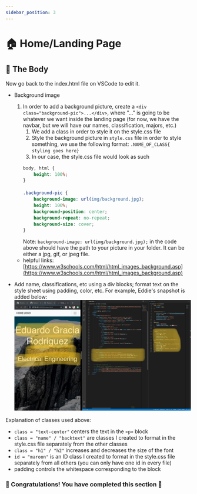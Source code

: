 ```yaml
---
sidebar_position: 3
---
```

# 🏠 Home/Landing Page

## 💯 The Body

Now go back to the index.html file on VSCode to edit it.

- Background image

    1. In order to add a background picture, create a ```<div class="background-pic">...</div>```, where "..." is going to be whatever we want inside the landing page (for now, we have the navbar, but we will have our names, classification, majors, etc.)
        1. We add a class in order to style it on the style.css file
        2. Style the background picture in ```style.css``` file
        in order to style something, we use the following format:
        ```.NAME_OF_CLASS{ styling goes here}```
        3. In our case, the style.css file  would look as such
        ```css
        body, html {
            height: 100%;
        }  
            
        .background-pic {
            background-image: url(img/background.jpg);
            height: 100%;
            background-position: center;
            background-repeat: no-repeat;
            background-size: cover;
        }
        ```
        Note: ```background-image: url(img/background.jpg);``` in the code above should have the path to your picture in your folder. It can be either a jpg, gif, or jpeg file.
    - helpful links: [https://www.w3schools.com/html/html_images_background.asp](https://www.w3schools.com/html/html_images_background.asp)

- Add name, classifications, etc using a div blocks; format text on the style sheet using padding, color, etc. For example, Eddie's snapshot is added below:
![eddie's](img/eddie-code.png)

Explanation of classes used above:
- ```class = "text-center"``` centers the text in the ```<p>``` block
- ```class = "name" / "backtext"``` are classes I created to format in the style.css file separately from the other classes
- ```class = "h1" / "h2"``` increases and decreases the size of the font
- ```id = "maroon"``` is an ID class I created to format in the style.css file separately from all others (you can only have one id in every file)
- padding controls the whitespace corresponding to the block

### 🎉 Congratulations! You have completed this section 🥳
